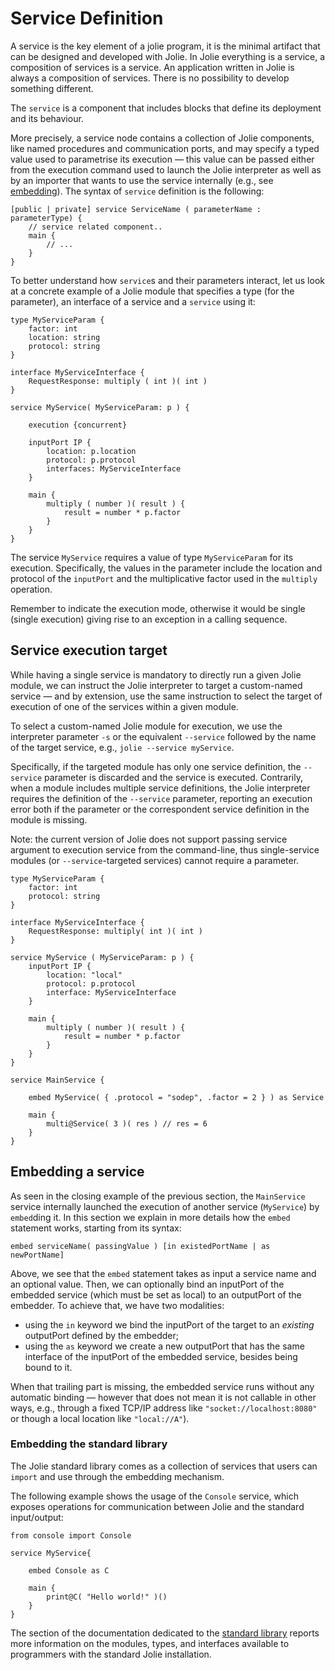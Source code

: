 # Service Definition
A service is the key element of a jolie program, it is the minimal artifact that can be designed and developed with Jolie. In Jolie everything is a service, a composition of services is a service. An application written in Jolie is always a composition of services. There is no possibility to develop something different. 

The `service` is a component that includes blocks that define its deployment and its behaviour. 

More precisely, a service node contains a collection of Jolie components, like named procedures and communication ports, and may specify a typed value used to parametrise its execution &mdash; this value can be passed either from the execution command used to launch the Jolie interpreter as well as by an importer that wants to use the service internally (e.g., see [embedding](../architectural-composition/embedding.md)). The syntax of `service` definition is the following:

```jolie
[public | private] service ServiceName ( parameterName : parameterType) {
	// service related component..
	main {
		// ...
	}
}
```

To better understand how `service`s and their parameters interact, let us look at a concrete example of a Jolie module that specifies a type (for the parameter), an interface of a service and a `service` using it:

```jolie
type MyServiceParam {
	factor: int
	location: string
	protocol: string
}

interface MyServiceInterface {
	RequestResponse: multiply ( int )( int )
}

service MyService( MyServiceParam: p ) {
	
	execution {concurrent}
	
	inputPort IP {
		location: p.location
		protocol: p.protocol
		interfaces: MyServiceInterface
	}

	main {
		multiply ( number )( result ) {
			result = number * p.factor
		}
	}
}
```

The service `MyService` requires a value of type `MyServiceParam` for its execution. Specifically, the values in the parameter include the location and protocol of the `inputPort` and the multiplicative factor used in the `multiply` operation.

Remember to indicate the execution mode, otherwise it would be single (single execution) giving rise to an exception in a calling sequence.

## Service execution target

While having a single service is mandatory to directly run a given Jolie module, we can instruct the Jolie interpreter to target a custom-named service &mdash; and by extension, use the same instruction to select the target of execution of one of the services within a given module.

To select a custom-named Jolie module for execution, we use the interpreter parameter `-s` or the equivalent `--service` followed by the name of the target service, e.g.,  `jolie --service myService`.

Specifically, if the targeted module has only one service definition, the `--service` parameter is discarded and the service is executed.
Contrarily, when a module includes multiple service definitions, the Jolie interpreter requires the definition of the `--service` parameter, reporting an execution error both if the parameter or the correspondent service definition in the module is missing.

Note: the current version of Jolie does not support passing service argument to execution service from the command-line, thus single-service modules (or `--service`-targeted services) cannot require a parameter. 

```jolie
type MyServiceParam {
	factor: int
	protocol: string
}

interface MyServiceInterface {
	RequestResponse: multiply( int )( int )
}

service MyService ( MyServiceParam: p ) {
	inputPort IP {
		location: "local"
		protocol: p.protocol
		interface: MyServiceInterface
	}
	
	main {
		multiply ( number )( result ) {
			result = number * p.factor
		}
	}
}

service MainService {

	embed MyService( { .protocol = "sodep", .factor = 2 } ) as Service

	main {
		multi@Service( 3 )( res ) // res = 6
	}
}
```

## Embedding a service

As seen in the closing example of the previous section, the `MainService` service internally launched the execution of another service (`MyService`) by `embed`ding it. 
In this section we explain in more details how the `embed` statement works, starting from its syntax:

```
embed serviceName( passingValue ) [in existedPortName | as newPortName]
```

Above, we see that the `embed` statement takes as input a service name and an optional value.
Then, we can optionally bind an inputPort of the embedded service (which must be set as local) to an outputPort of the embedder.
To achieve that, we have two modalities:

- using the `in` keyword we bind the inputPort of the target to an _existing_ outputPort defined by the embedder;
- using the `as` keyword we create a new outputPort that has the same interface of the inputPort of the embedded service, besides being bound to it.

When that trailing part is missing, the embedded service runs without any automatic binding &mdash; however that does not mean it is not callable in other ways, e.g., through a fixed TCP/IP address like `"socket://localhost:8080"` or though a local location like `"local://A"`).

### Embedding the standard library

The Jolie standard library comes as a collection of services that users can `import` and use through the embedding mechanism. 

The following example shows the usage of the `Console` service, which exposes operations for communication between Jolie and the standard input/output:

```jolie
from console import Console

service MyService{
	
	embed Console as C
	
	main {
		print@C( "Hello world!" )()
	}
}
```

The section of the documentation dedicated to the [standard library](../standard-library-api/) reports more information on the modules, types, and interfaces available to programmers with the standard Jolie installation.

